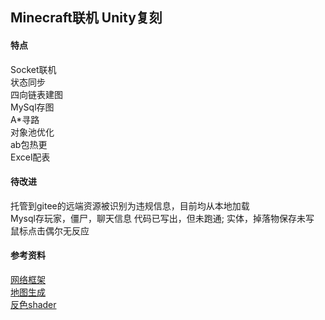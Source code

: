 ## Minecraft联机 Unity复刻

#### 特点

Socket联机  
状态同步  
四向链表建图  
MySql存图  
A*寻路  
对象池优化  
ab包热更  
Excel配表  

#### 待改进

托管到gitee的远端资源被识别为违规信息，目前均从本地加载  
Mysql存玩家，僵尸，聊天信息 代码已写出，但未跑通; 实体，掉落物保存未写  
鼠标点击偶尔无反应  

#### 参考资料

[网络框架](https://github.com/luopeiyu/unity_net_book)  
[地图生成](https://zhuanlan.zhihu.com/p/28730967)  
[反色shader](https://cloud.tencent.com/developer/ask/sof/1058438)  
